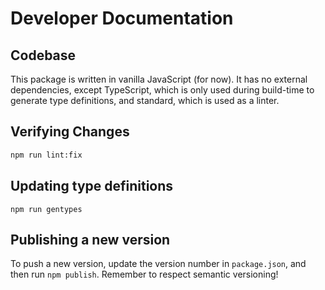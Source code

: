 # Developer Documentation

## Codebase

This package is written in vanilla JavaScript (for now). It has no external
dependencies, except TypeScript, which is only used during build-time to
generate type definitions, and standard, which is used as a linter.

## Verifying Changes

```bash
npm run lint:fix
```

## Updating type definitions

```
npm run gentypes
```

## Publishing a new version

To push a new version, update the version number in `package.json`, and then run
`npm publish`. Remember to respect semantic versioning!


